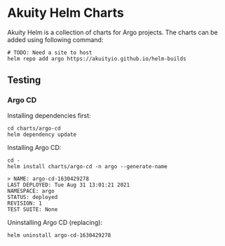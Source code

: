 # Akuity Helm Charts

Akuity Helm is a collection of charts for Argo projects. The charts can be added using following command:

```
# TODO: Need a site to host
helm repo add argo https://akuityio.github.io/helm-builds
```

## Testing


### Argo CD

Installing dependencies first:

```
cd charts/argo-cd
helm dependency update
```

Installing Argo CD:
```
cd -
helm install charts/argo-cd -n argo --generate-name
```


```
> NAME: argo-cd-1630429278
LAST DEPLOYED: Tue Aug 31 13:01:21 2021
NAMESPACE: argo
STATUS: deployed
REVISION: 1
TEST SUITE: None
```

Uninstalling Argo CD (replacing):

```
helm uninstall argo-cd-1630429278
```
